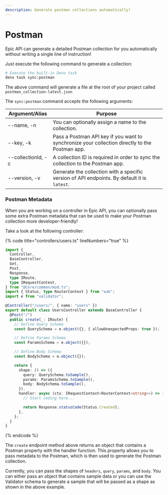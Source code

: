 ```yaml
---
description: Generate postman collections automatically!
---
```


# Postman

Epic API can generate a detailed Postman collection for you automatically without writing a single line of instruction!

Just execute the following command to generate a collection:

```bash
# Execute the built-in Deno task
deno task sync:postman
```

The above command will generate a file at the root of your project called `postman_collection-latest.json`

The `sync:postman` command accepts the following arguments:

| Argument/Alias     | Purpose                                                                                        |
| ------------------ | ---------------------------------------------------------------------------------------------- |
| --name, -n         | You can optionally assign a name to the collection.                                            |
| --key, -k          | Pass a Postman API key if you want to synchronize your collection directly to the Postman app. |
| --collectionId, -c | A collection ID is required in order to sync the collection to the Postman app.                |
| --version, -v      | Generate the collection with a specific version of API endpoints. By default it is `latest`.   |

### Postman Metadata

When you are working on a controller in Epic API, you can optionally pass some extra Postman metadata that can be used to make your Postman collection more developer-friendly!

Take a look at the following controller:

{% code title="controllers/users.ts" lineNumbers="true" %}
```typescript
import {
  Controller,
  BaseController,
  Get,
  Post,
  Response,
  type IRoute,
  type IRequestContext,
} from "@Core/common/mod.ts";
import { Status, type RouterContext } from "oak";
import e from "validator";

@Controller("/users/", { name: "users" })
export default class UsersController extends BaseController {
  @Post("/")
  public create(_: IRoute) {
    // Define Query Schema
    const QuerySchema = e.object({}, { allowUnexpectedProps: true });

    // Define Params Schema
    const ParamsSchema = e.object({});

    // Define Body Schema
    const BodySchema = e.object({});

    return {
      shape: () => ({
        query: QuerySchema.toSample(),
        params: ParamsSchema.toSample(),
        body: BodySchema.toSample(),
      }),
      handler: async (ctx: IRequestContext<RouterContext<string>>) => {
        // Start coding here...

        return Response.statusCode(Status.Created);
      },
    };
  }
}

```
{% endcode %}

The `create` endpoint method above returns an object that contains a Postman property with the handler function. This property allows you to pass metadata to the Postman, which is then used to generate the Postman collection.

Currently, you can pass the shapes of `headers`, `query`, `params`, and `body`. You can either pass an object that contains sample data or you can use the Validator schema to generate a sample that will be passed as a shape as shown in the above example.
